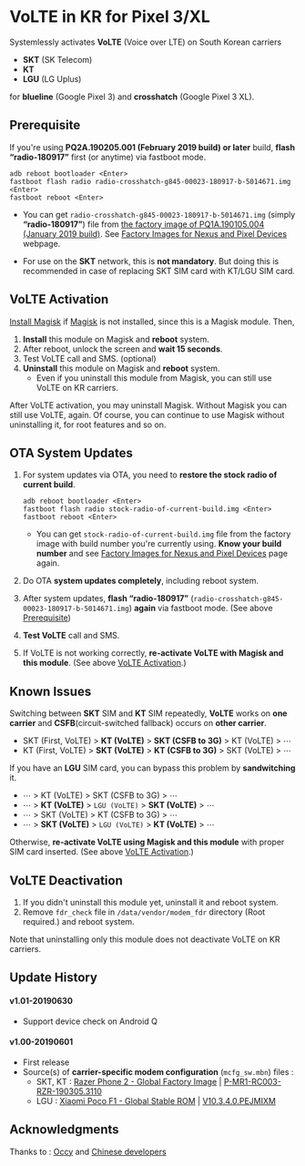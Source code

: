 # VoLTE in KR for Pixel 3/XL

Systemlessly activates __VoLTE__ (Voice over LTE) on South Korean carriers

* __SKT__ (SK Telecom)
* __KT__
* __LGU__ (LG Uplus)

for __blueline__ (Google Pixel 3) and __crosshatch__ (Google Pixel 3 XL).


## Prerequisite

If you're using __PQ2A.190205.001 (February 2019 build) or later__ build, __flash “radio-180917”__  first (or anytime) via fastboot mode.
```
adb reboot bootloader <Enter>
fastboot flash radio radio-crosshatch-g845-00023-180917-b-5014671.img <Enter>
fastboot reboot <Enter>
```
* You can get `radio-crosshatch-g845-00023-180917-b-5014671.img` (simply __“radio-180917”__) file from [the factory image of PQ1A.190105.004 (January 2019 build)](https://dl.google.com/dl/android/aosp/crosshatch-pq1a.190105.004-factory-7165155c.zip). See [Factory Images for Nexus and Pixel Devices](https://developers.google.com/android/images) webpage.

* For use on the __SKT__ network, this is __not mandatory__. But doing this is recommended in case of replacing SKT SIM card with KT/LGU SIM card.


## VoLTE Activation
[Install Magisk](https://topjohnwu.github.io/Magisk/install.html) if [Magisk](https://github.com/topjohnwu/Magisk/releases) is not installed, since this is a Magisk module. Then,
1. __Install__ this module on Magisk and __reboot__ system.
2. After reboot, unlock the screen and __wait 15 seconds__.
3. Test VoLTE call and SMS. (optional)
4. __Uninstall__ this module on Magisk and __reboot__ system.
   * Even if you uninstall this module from Magisk, you can still use VoLTE on KR carriers.  

After VoLTE activation, you may uninstall Magisk. Without Magisk you can still use VoLTE, again. Of course, you can continue to use Magisk without uninstalling it, for root features and so on.


## OTA System Updates

1. For system updates via OTA, you need to __restore the stock radio of current build__.
   ```
   adb reboot bootloader <Enter>
   fastboot flash radio stock-radio-of-current-build.img <Enter>
   fastboot reboot <Enter>
   ```

   * You can get `stock-radio-of-current-build.img` file from the factory image with build number you're currently using. __Know your build number__ and see [Factory Images for Nexus and Pixel Devices](https://developers.google.com/android/images) page again.


2. Do OTA __system updates completely__, including reboot system.

3. After system updates, __flash “radio-180917”__ (`radio-crosshatch-g845-00023-180917-b-5014671.img`) __again__ via fastboot mode. (See above [Prerequisite](https://github.com/Magisk-Modules-Repo/volte-kr-crosshatch/blob/master/README.md#prerequisite))

4. __Test VoLTE__ call and SMS.

5. If VoLTE is not working correctly, __re-activate VoLTE with Magisk and this module__. (See above [VoLTE Activation](https://github.com/Magisk-Modules-Repo/volte-kr-crosshatch/blob/master/README.md#volte-activation).)


## Known Issues

Switching between __SKT__ SIM and __KT__ SIM repeatedly, __VoLTE__ works on __one carrier__ and __CSFB__(circuit-switched fallback) occurs on __other carrier__.
* SKT (First, VoLTE) > __KT (VoLTE)__ > __SKT (CSFB to 3G)__ > KT (VoLTE) > ⋯
* KT (First, VoLTE) > __SKT (VoLTE)__ > __KT (CSFB to 3G)__ > SKT (VoLTE) > ⋯

If you have an __LGU__ SIM card, you can bypass this problem by __sandwitching__ it.
* ⋯ > KT (VoLTE) > SKT (CSFB to 3G) > ⋯
* ⋯ > __KT (VoLTE)__ > `LGU (VoLTE)` > __SKT (VoLTE)__ > ⋯
* ⋯ > SKT (VoLTE) > KT (CSFB to 3G) > ⋯
* ⋯ > __SKT (VoLTE)__ > `LGU (VoLTE)` > __KT (VoLTE)__ > ⋯

Otherwise, __re-activate VoLTE using Magisk and this module__ with proper SIM card inserted. (See above [VoLTE Activation](https://github.com/Magisk-Modules-Repo/volte-kr-crosshatch/blob/master/README.md#volte-activation).)


## VoLTE Deactivation

1. If you didn't uninstall this module yet, uninstall it and reboot system.
2. Remove `fdr_check` file in `/data/vendor/modem_fdr` directory (Root required.) and reboot system.

Note that uninstalling only this module does not deactivate VoLTE on KR carriers.


## Update History

#### v1.01-20190630
* Support device check on Android Q

#### v1.00-20190601
* First release
* Source(s) of __carrier-specific modem configuration__ (`mcfg_sw.mbn`) files :
  * SKT, KT : [Razer Phone 2 - Global Factory Image](https://developer.razer.com/razer-phone-dev-tools/factory-images/) | [P-MR1-RC003-RZR-190305.3110](https://s3.amazonaws.com/cheryl-factory-images/aura-p-global-3110.zip)
  * LGU : [Xiaomi Poco F1 - Global Stable ROM](https://en.miui.com/download-355.html) | [V10.3.4.0.PEJMIXM](http://bigota.d.miui.com/V10.3.4.0.PEJMIXM/miui_POCOF1Global_V10.3.4.0.PEJMIXM_13b169ae13_9.0.zip)


## Acknowledgments

Thanks to : [Occy](https://m.cafe.naver.com/CommentView.nhn?search.clubid=26545115&search.articleid=159482&search.refcommentid=34700816&search.commentid=34700816&search.menuid=454&search.focus=true&search.showCafeHome=true&search.perPage=5#focusing) and [Chinese developers](https://www.google.com/search?newwindow=1&q=fdr_check)
